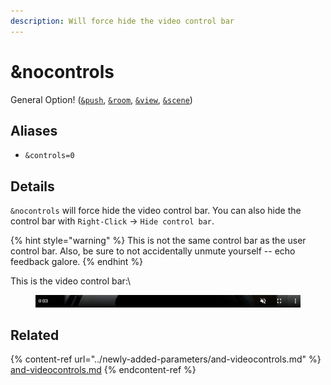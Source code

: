 ```yaml
---
description: Will force hide the video control bar
---
```


# \&nocontrols

General Option! ([`&push`](../../source-settings/push.md), [`&room`](../../general-settings/room.md), [`&view`](../view-parameters/view.md), [`&scene`](../view-parameters/scene.md))

## Aliases

* `&controls=0`

## Details

`&nocontrols` will force hide the video control bar. You can also hide the control bar with `Right-Click` -> `Hide control bar`.

{% hint style="warning" %}
This is not the same control bar as the user control bar. Also, be sure to not accidentally unmute yourself -- echo feedback galore.
{% endhint %}

This is the video control bar:\


<figure><img src="../../.gitbook/assets/image (1) (3) (3).png" alt=""><figcaption></figcaption></figure>

## Related

{% content-ref url="../newly-added-parameters/and-videocontrols.md" %}
[and-videocontrols.md](../newly-added-parameters/and-videocontrols.md)
{% endcontent-ref %}
